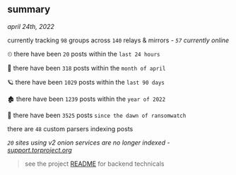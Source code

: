 
## summary
_april 24th, 2022_

currently tracking `98` groups across `140` relays & mirrors - _`57` currently online_

⏲ there have been `20` posts within the `last 24 hours`

🦈 there have been `318` posts within the `month of april`

🪐 there have been `1029` posts within the `last 90 days`

🏚 there have been `1239` posts within the `year of 2022`

🦕 there have been `3525` posts `since the dawn of ransomwatch`

there are `48` custom parsers indexing posts

_`20` sites using v2 onion services are no longer indexed - [support.torproject.org](https://support.torproject.org/onionservices/v2-deprecation/)_

> see the project [README](https://github.com/thetanz/ransomwatch#ransomwatch--) for backend technicals
